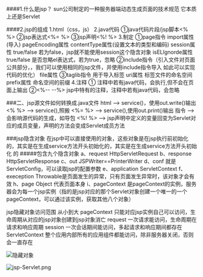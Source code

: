 ####1.什么是jsp？
    sun公司制定的一种服务器端动态生成页面的技术规范
    它本质上还是Servlet

####2.jsp的组成
  1.html（css，js）
    2.java代码
	①java代码片段/jsp脚本<% %>
	②jsp表达式<%= %>
	③jsp声明<%! %>
    3.制定
	①page指令
	    import属性(导入)
	    pageEncoding属性
	    contentType属性(设置文本的类型和编码)
	    session属性 true/false  若为false，jsp就不能使用session这个隐含对象
	    isELlgnorde属性 true/false 是否忽略el表达式，若为true，忽略
	②include指令（引入文件对页面公共部分，，我们可以使用相同的jsp文件，并使用include指令导入
			如此可以实现代码的优化）
	    file属性
	③taglib指令 用于导入标签
	    uri属性 标签文件的命名空间
	    prefix属性 命名空间的前缀
    4.注释
	①<!-- --> 
	    注释中若有java代码，会执行,但不会在页面上输出
	②<%-- --%>
	    jsp中特有的注释，注释中若有java代码，会忽略

###二、jsp源文件如何转换成.java文件
    html   --> service()，使用out.write()输出
    <% %>  --> service(),照搬
    <%= %> --> service(),使用out.print()输出
    指令   --> 会影响源代码的生成，如导包
    <%! %> --> jsp声明中定义的变量回变为Servlet对应的成员变量，声明的方法会变成Servlet成员方法

###jsp隐含对象
在jsp中可以直接使用的对象，这些对象是在jsp执行前初始化的，其实是在生成service方法开头初始化的，其实是在生成service方法开头初始化 的
 #####包含九个隐含对象
a、request
HttpServletRequest
b、response
HttpServletResponse
c、out
JSPWriter==PrinterWriter
d、conf
就是ServletConfig，可以读取jsp的配置参数
e、application
ServletContext
f、exeception
Throwable是页面发生的异常，只有页面发生异常时，该对象才会有效
h、page
Object 代表页面本身
i、pageContext
是pageContext的实例，服务器会为每一个jsp实例（指的是jsp对应的那个Servlet对象创建一个唯一的一个pageContext，可以通过该实例，获取其他八个对象）

jsp隐藏对象访问范围 从小到大
pageContext 只能对应jsp实例自己可以访问，生命周期从对应的jsp对象创建到jsp对象消亡
request 一次请求能访问，生命周期在请求和响应周期
session 一次会话期间能访问，多起请求和响应期间都存在
ServletContext 整个应用内部所有的应用组件都能访问，除非服务器关闭，否则会一直存在

![隐藏对象](http://upload-images.jianshu.io/upload_images/66256-a7b00393969989fa.png?imageMogr2/auto-orient/strip%7CimageView2/2/w/1240)


![jsp-Servlet.png](http://upload-images.jianshu.io/upload_images/66256-b9015efb4dd517a7.png?imageMogr2/auto-orient/strip%7CimageView2/2/w/1240)
